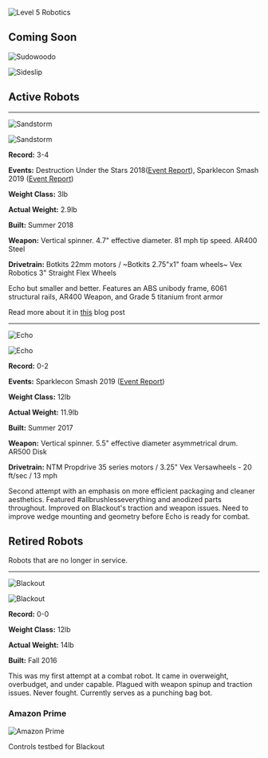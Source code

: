 ![](https://i.imgur.com/e5rsld6.png "Level 5 Robotics") 



<style>
th, td {
    padding: 15px;
    text-align: left;
}
</style>

<div id="active"/>

## Coming Soon

![](https://i.imgur.com/HTKYb6B.png "Sudowoodo")

![](https://i.imgur.com/n3RRazP.png "Sideslip")

## Active Robots

---

![](https://i.imgur.com/sHEKu1z.png "Sandstorm") 

![](https://i.imgur.com/9s8z3tam.jpg "Sandstorm") 

**Record:** 3-4

**Events:** Destruction Under the Stars 2018([Event Report](http://www.jgermita.me/Sandstorm-Event-Report/)), Sparklecon Smash 2019 ([Event Report](http://www.jgermita.me/Sparklecon-Smash-Event-Report/))

**Weight Class:** 3lb

**Actual Weight:** 2.9lb

**Built:** Summer 2018

**Weapon:** Vertical spinner. 4.7" effective diameter. 81 mph tip speed. AR400 Steel

**Drivetrain:** Botkits 22mm motors / ~Botkits 2.75"x1" foam wheels~ Vex Robotics 3" Straight Flex Wheels

Echo but smaller and better. Features an ABS unibody frame, 6061 structural rails, AR400 Weapon, and Grade 5 titanium front armor

Read more about it in [this](http://www.jgermita.me/Sandstorm/) blog post

---

![](https://i.imgur.com/4i1ynSF.png "Echo") 

![](https://i.imgur.com/mOHeoP1m.png "Echo") 

**Record:** 0-2

**Events:** Sparklecon Smash 2019 ([Event Report](http://www.jgermita.me/Sparklecon-Smash-Event-Report/))

**Weight Class:** 12lb

**Actual Weight:** 11.9lb

**Built:** Summer 2017

**Weapon:** Vertical spinner. 5.5" effective diameter asymmetrical drum. AR500 Disk

**Drivetrain:** NTM Propdrive 35 series motors / 3.25" Vex Versawheels - 20 ft/sec / 13 mph

Second attempt with an emphasis on more efficient packaging and cleaner aesthetics. Featured #allbrushlesseverything and anodized parts throughout. Improved on Blackout's traction and weapon issues. Need to improve wedge mounting and geometry before Echo is ready for combat. 

<div id="retired"/>

## Retired Robots

Robots that are no longer in service. 

---

![](https://i.imgur.com/v1N655V.png "Blackout") 

![](https://i.imgur.com/iRiYpj0m.jpg "Blackout")

**Record:** 0-0

**Weight Class:** 12lb

**Actual Weight:** 14lb

**Built:** Fall 2016

This was my first attempt at a combat robot. It came in overweight, overbudget, and under capable. Plagued with weapon spinup and traction issues. Never fought. Currently serves as a punching bag bot.

### Amazon Prime

![](https://i.imgur.com/VLluqjl.gif "Amazon Prime")

Controls testbed for Blackout


